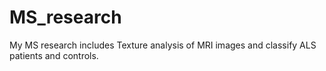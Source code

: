 # MS_research
My MS research includes Texture analysis of MRI images and classify ALS patients and controls.
